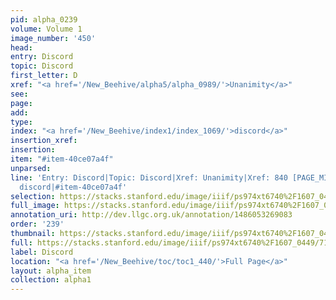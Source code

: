 ```yaml
---
pid: alpha_0239
volume: Volume 1
image_number: '450'
head: 
entry: Discord
topic: Discord
first_letter: D
xref: "<a href='/New_Beehive/alpha5/alpha_0989/'>Unanimity</a>"
see: 
page: 
add: 
type: 
index: "<a href='/New_Beehive/index1/index_1069/'>discord</a>"
insertion_xref: 
insertion: 
item: "#item-40ce07a4f"
unparsed: 
line: 'Entry: Discord|Topic: Discord|Xref: Unanimity|Xref: 840 [PAGE_MISSING]|Index:
  discord|#item-40ce07a4f'
selection: https://stacks.stanford.edu/image/iiif/ps974xt6740%2F1607_0449/711,1957,3093,725/full/0/default.jpg
full_image: https://stacks.stanford.edu/image/iiif/ps974xt6740%2F1607_0449/full/full/0/default.jpg
annotation_uri: http://dev.llgc.org.uk/annotation/1486053269083
order: '239'
thumbnail: https://stacks.stanford.edu/image/iiif/ps974xt6740%2F1607_0449/711,1957,600,180/250,/0/default.jpg
full: https://stacks.stanford.edu/image/iiif/ps974xt6740%2F1607_0449/711,1957,3093,725/full/0/default.jpg
label: Discord
location: "<a href='/New_Beehive/toc/toc1_440/'>Full Page</a>"
layout: alpha_item
collection: alpha1
---
```

